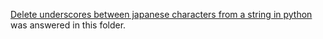 [Delete underscores between japanese characters from a string in python](https://stackoverflow.com/questions/70957929/delete-underscores-between-japanese-characters-from-a-string-in-python) was answered in this folder.